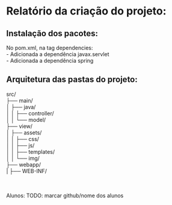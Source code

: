 # Relatório da criação do projeto:

## Instalação dos pacotes:
No pom.xml, na tag dependencies: <br>
    - Adicionada a dependência javax.servlet <br>
    - Adicionada a dependência spring

## Arquitetura das pastas do projeto:

src/ <br>
├── main/ <br>
│ ├── java/ <br>
│ │ ├── controller/ <br>
│ │ └── model/ <br>
├── view/ <br>
│ ├── assets/ <br>
│ │ ├── css/ <br>
│ │ ├── js/ <br>
│ │ ├── templates/ <br>
│ │ └── img/ <br>
├── webapp/ <br>
| ├── WEB-INF/ <br>

<br><br>
Alunos:
TODO: marcar github/nome dos alunos